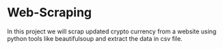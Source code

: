 # Web-Scraping

In this project we will scrap updated crypto currency from a website using python tools like beautifulsoup and extract the data in csv file.

